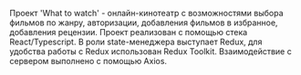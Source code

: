 Проект 'What to watch' - онлайн-кинотеатр с возможностями выбора фильмов по жанру, авторизации, добавления фильмов в избранное, добавления рецензии. Проект реализован с помощью стека React/Typescript. В роли state-менеджера выступает Redux, для удобства работы с Redux использован Redux Toolkit. Взаимодействие с сервером выполнено с помощью Axios.
